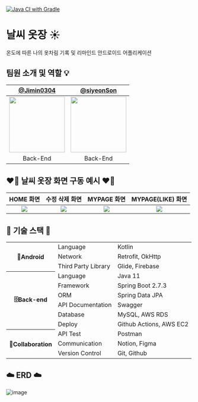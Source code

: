 [![Java CI with Gradle](https://github.com/OpenSource22-2/WeatherCloset-Server/actions/workflows/gradle.yml/badge.svg)](https://github.com/OpenSource22-2/WeatherCloset-Server/actions/workflows/gradle.yml)

# 날씨 옷장 ☀️
온도에 따른 나의 옷차림 기록 및 리마인드 안드로이드 어플리케이션

## 팀원 소개 및 역할 💡
| [@Jimin0304](https://github.com/Jimin0304) | [@siyeonSon](https://github.com/siyeonSon) |
| :---: | :---: |
| <img src="https://user-images.githubusercontent.com/74671573/206147703-b898f0dd-a87a-4bd4-99d8-4234b477990f.png" width="150"/> | <img src="https://avatars.githubusercontent.com/u/87802191?v=4" width="150"/> 
| Back-End | Back-End |           

## ❤️‍🔥 날씨 옷장 화면 구동 예시 ❤️‍🔥
| HOME 화면 | 수정 삭제 화면 | MYPAGE 화면 | MYPAGE(LIKE) 화면 |
| :---:| :---: | :---: | :---: |
| <img src="https://user-images.githubusercontent.com/74671573/206127346-5be1486d-38ab-48bb-99bf-045d641ec2ec.gif"/> | <img src="https://user-images.githubusercontent.com/74671573/206138915-dcdd9b11-e83c-4566-b3ad-c35dd464935b.gif"/> | <img src="https://user-images.githubusercontent.com/74671573/206142410-a8c72403-742c-48d3-b5dc-ebff0bedef12.gif"/> | <img src="https://user-images.githubusercontent.com/74671573/206143310-550ca60e-0e17-478a-9931-c33b3fc6c8cc.gif"/> | 


## 🚗 기술 스택 🚗
<table>
   <tr><th rowspan="3">📱Android</th><td>Language</td><td>Kotlin</td></tr>
	<tr><td>Network</td><td>Retrofit, OkHttp</td></tr>
	<tr><td>Third Party Library</td><td>Glide, Firebase</td></tr>
	<tr><th rowspan="6">🗄️Back-end</th><td>Language</td><td>Java 11</td></tr>
	<tr><td>Framework</td><td>Spring Boot 2.7.3</td></tr>
	<tr><td>ORM</td><td>Spring Data JPA</td></tr>
	<tr><td>API Documentation</td><td>Swagger</td></tr>
	<tr><td>Database</td><td>MySQL, AWS RDS</td></tr>
	<tr><td>Deploy</td><td>Github Actions, AWS EC2</td></tr>
	<tr><th rowspan="3">🤝Collaboration</th><td>API Test</td><td>Postman</td></tr>
	<tr><td>Communication</td><td>Notion, Figma</td></tr>
	<tr><td>Version Control</td><td>Git, Github</td></tr>
</table>


## ☁️ ERD ☁️
![image](https://user-images.githubusercontent.com/87802191/206154976-cbb30551-4874-4eea-b374-802bb5e688d2.png)
